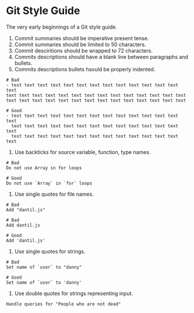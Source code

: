 # Git Style Guide
The very early beginnings of a Git style guide.

1. Commit summaries should be imperative present tense.
1. Commit summaries should be limited to 50 characters.
1. Commit desciritions should be wrapped to 72 characters.
1. Commits descriptions should have a blank line between paragraphs and bullets.
1. Commits descriptions bullets hsould be properly indented.

  ```shell
  # Bad
  - text text text text text text text text text text text text text text
  text text text text text text text text text text text text text text
  text text text text text text text text text text text text text text

  # Good
  - text text text text text text text text text text text text text text
    text text text text text text text text text text text text text text
    text text text text text text text text text text text text text text
  ```

1. Use backticks for source variable, function, type names.

  ```shell
  # Bad
  Do not use Array in for loops

  # Good
  Do not use `Array` in `for` loops
  ```

1. Use single quotes for file names.

  ```shell
  # Bad
  Add "dantil.js"

  # Bad
  Add dantil.js

  # Good
  Add 'dantil.js'
  ```

1. Use single quotes for strings.

  ```shell
  # Bad
  Set name of `user` to "danny"

  # Good
  Set name of `user` to 'danny'
  ```

1. Use double quotes for strings representing input.

  ```shell
  Handle queries for "People who are not dead"
  ```